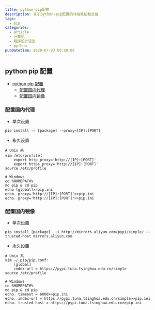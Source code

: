 ```yaml
---
title: python-pip配置
description: 关于python-pip配置的详细笔记和总结
tags:
  - pip
categories:
  - article
  - 计算机
  - 程序设计语言
  - python
pubDatetime: 2020-07-03 00:00:00
---
```


## python pip 配置

- [python pip 配置](#python-pip-配置)
  - [配置国内代理](#配置国内代理)
  - [配置国内镜像](#配置国内镜像)

### 配置国内代理

- 单次设置

```shell
pip install -r [package] --proxy=[IP]:[PORT]
```

- 永久设置

```shell
# Unix 系
vim /etc/profile：
    export http_proxy='http://[IP]:[PORT]'
    export https_proxy='http://[IP]:[PORT]'
source /etc/profile

# Windows
cd %HOMEPATH%
md pip & cd pip
echo [global]>>pip.ini
echo. proxy='http://[IP]:[PORT]'>>pip.ini
echo. proxy='http://[IP]:[PORT]'>>pip.ini
```

### 配置国内镜像

- 单次设置

```shell
pip install [package]  -i http://mirrors.aliyun.com/pypi/simple/ --trusted-host mirrors.aliyun.com
```

- 永久设置

```shell
# Unix 系
vim ~/.pip/pip.conf:
    [global]
    index-url = https://pypi.tuna.tsinghua.edu.cn/simple
source /etc/profile

# Windows
cd %HOMEPATH%
md pip & cd pip
echo. timeout = 6000>>pip.ini
echo. index-url = https://pypi.tuna.tsinghua.edu.cn/simple>>pip.ini
echo. trusted-host = https://pypi.tuna.tsinghua.edu.cn>>pip.ini
```
